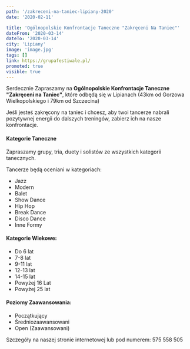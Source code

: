 ```yaml
---
path: '/zakreceni-na-taniec-lipiany-2020'
date: '2020-02-11'

title: 'Ogólnopolskie Konfrontacje Taneczne "Zakręceni Na Taniec"'
dateFrom: '2020-03-14'
dateTo: '2020-03-14'
city: 'Lipiany'
image: 'image.jpg'
tags: []
link: https://grupafestiwale.pl/
promoted: true
visible: true
---
```

Serdecznie Zapraszamy na **Ogólnopolskie Konfrontacje Taneczne "Zakręceni na Taniec"**, które 
odbędą się w Lipianach (43km od Gorzowa Wielkopolskiego i 79km od Szczecina)

Jeśli jesteś zakręcony na taniec i chcesz, aby twoi tancerze nabrali pozytywnej energii do dalszych treningów, zabierz ich na nasze konfrontacje.

#### Kategorie Taneczne 
Zapraszamy grupy, tria, duety i solistów ze wszystkich kategorii tanecznych.

Tancerze będą oceniani w kategoriach:
- Jazz
- Modern
- Balet
- Show Dance
- Hip Hop
- Break Dance
- Disco Dance
- Inne Formy

#### Kategorie Wiekowe:
- Do 6 lat
- 7-8 lat
- 9-11 lat
- 12-13 lat
- 14-15 lat
- Powyżej 16 Lat
- Powyżej 25 lat

#### Poziomy Zaawansowania:
- Początkujący
- Średniozaawansowani
- Open (Zaawansowani)

Szczegóły na naszej stronie internetowej lub pod numerem: 575 558 505
